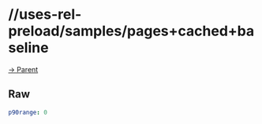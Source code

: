 
# //uses-rel-preload/samples/pages+cached+baseline

[→ Parent](../..)


## Raw


```yaml
p90range: 0

```

